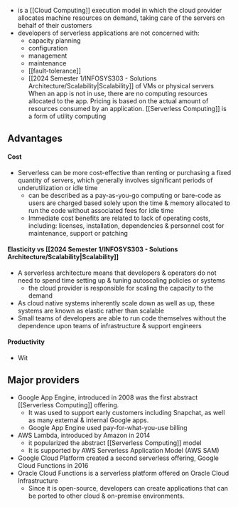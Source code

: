 - is a [[Cloud Computing]] execution model in which the cloud provider allocates machine resources on demand, taking care of the servers on behalf of their customers
- developers of serverless applications are not concerned with:
	- capacity planning
	- configuration
	- management
	- maintenance
	- [[fault-tolerance]]
	- [[2024 Semester 1/INFOSYS303 - Solutions Architecture/Scalability|Scalability]]
		of VMs or physical servers
When an app is not in use, there are no computing resources allocated to the app. Pricing is based on the actual amount of resources consumed by an application. [[Serverless Computing]] is a form of utility computing
## Advantages
#### Cost
- Serverless can be more cost-effective than renting or purchasing a fixed quantity of servers, which generally involves significant periods of underutilization or idle time
	- can be described as a pay-as-you-go computing or bare-code as users are charged based solely upon the time & memory allocated to run the code without associated fees for idle time
	- Immediate cost benefits are related to lack of operating costs, including: licenses, installation, dependencies & personnel cost for maintenance, support or patching
#### Elasticity vs [[2024 Semester 1/INFOSYS303 - Solutions Architecture/Scalability|Scalability]]
- A serverless architecture means that developers & operators do not need to spend time setting up & tuning autoscaling policies or systems
	- the cloud provider is responsible for scaling the capacity to the demand
- As cloud native systems inherently scale down as well as up, these systems are known as elastic rather than scalable
- Small teams of developers are able to run code themselves without the dependence upon teams of infrastructure & support engineers
#### Productivity
- Wit
## Major providers
- Google App Engine, introduced in 2008 was the first abstract [[Serverless Computing]] offering.
	- It was used to support early customers including Snapchat, as well as many external & internal Google apps.
	- Google App Engine used pay-for-what-you-use billing
- AWS Lambda, introduced by Amazon in 2014
	- it popularized the abstract [[Serverless Computing]] model
	- It is supported by AWS Serverless Application Model (AWS SAM)
- Google Cloud Platform created a second serverless offering, Google Cloud Functions in 2016
- Oracle Cloud Functions is a serverless platform offered on Oracle Cloud Infrastructure
	- Since it is open-source, developers can create applications that can be ported to other cloud & on-premise environments.